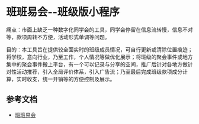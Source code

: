 # 班班易会--班级版小程序

痛点：市面上缺乏一种数字化同学会的工具，同学会停留在信息流转慢，信息不对等，款项周转不方便，活动形式单调等问题。

目的：本工具旨在提供较全面实时的班级成员情况，可自行更新或清除位置痕迹；将学校，意向行业，乃至工作，个人情况等做优化展示；将班级的聚会事件或地方集中的聚会事件搬上平台，有一个可以记录与分享的空间，推广后针对各地方做针对性活动推荐，引入全局评价体系，引入广告流；乃至最后完成班级款项成分计算，实时收支，统一开销等的方便控制及展示。

## 参考文档

- [班班易会](https://docs.qq.com/sheet/DZXNFZXRoQXJPS0xo?c=E5A0A0)


